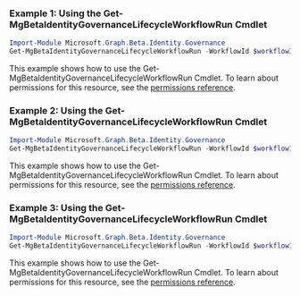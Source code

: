 ### Example 1: Using the Get-MgBetaIdentityGovernanceLifecycleWorkflowRun Cmdlet
```powershell
Import-Module Microsoft.Graph.Beta.Identity.Governance
Get-MgBetaIdentityGovernanceLifecycleWorkflowRun -WorkflowId $workflowId -RunId $runId
```
This example shows how to use the Get-MgBetaIdentityGovernanceLifecycleWorkflowRun Cmdlet.
To learn about permissions for this resource, see the [permissions reference](/graph/permissions-reference).
### Example 2: Using the Get-MgBetaIdentityGovernanceLifecycleWorkflowRun Cmdlet
```powershell
Import-Module Microsoft.Graph.Beta.Identity.Governance
Get-MgBetaIdentityGovernanceLifecycleWorkflowRun -WorkflowId $workflowId
```
This example shows how to use the Get-MgBetaIdentityGovernanceLifecycleWorkflowRun Cmdlet.
To learn about permissions for this resource, see the [permissions reference](/graph/permissions-reference).
### Example 3: Using the Get-MgBetaIdentityGovernanceLifecycleWorkflowRun Cmdlet
```powershell
Import-Module Microsoft.Graph.Beta.Identity.Governance
Get-MgBetaIdentityGovernanceLifecycleWorkflowRun -WorkflowId $workflowId -RunId $runId
```
This example shows how to use the Get-MgBetaIdentityGovernanceLifecycleWorkflowRun Cmdlet.
To learn about permissions for this resource, see the [permissions reference](/graph/permissions-reference).
